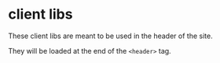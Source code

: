 # client libs

These client libs are meant to be used in the header of the site.

They will be loaded at the end of the `<header>` tag.